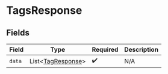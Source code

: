 # TagsResponse


## Fields

| Field                                                    | Type                                                     | Required                                                 | Description                                              |
| -------------------------------------------------------- | -------------------------------------------------------- | -------------------------------------------------------- | -------------------------------------------------------- |
| `data`                                                   | List\<[TagResponse](../../models/shared/TagResponse.md)> | :heavy_check_mark:                                       | N/A                                                      |